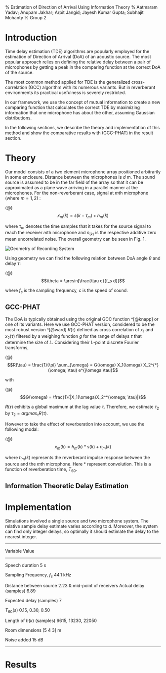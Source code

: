 % Estimation of Direction of Arrival Using Information Theory
% Aatmaram Yadav;
  Anupam Jakhar;
  Arpit Jangid;
  Jayesh Kumar Gupta;
  Subhajit Mohanty
% Group 2

# Introduction

Time delay estimation (TDE) algorithms are popularly employed for the estimation of Direction of Arrival (DoA) of an acoustic source. The most popular approach relies on defining the relative delay between a pair of microphones by getting a peak in the comparing function at the correct DoA of the source.

The most common method applied for TDE is the generalized cross-correlation (GCC) algorithm with its numerous variants. But in reverberant environments its practical usefulness is severely restricted.

In our framework, we use the concept of mutual information to create a new comparing function that calculates the correct TDE by maximizing information that one microphone has about the other, assuming Gaussian distributions.

In the following sections, we describe the theory and implementation of this method and show the comparative results with (GCC-PHAT) in the result section.

# Theory

Our model consists of a two element microphone array positioned arbitrarily in some enclosure. Distance between the microphones is $d$ m. The sound source is assumed to be in the far field of the array so that it can be approximated as a plane wave arriving in a parallel manner at the microphones. For the non-reverberant case, signal at $m$th microphone (where $m = 1, 2$) :

(@) $$x_m(k) = s(k - \tau_m) + n_m(k)$$

where $\tau_m$ denotes the time samples that it takes for the source signal to reach the receiver $m$th microphone and $n_(k)$ is the respective additive zero mean uncorrelated noise. The overall geometry can be seen in Fig. 1.

![Geometry of Recording System](./dir.png ) 

Using geometry we can find the following relation between DoA angle $\theta$ and delay $\tau$:

(@) $$\theta = \arcsin[\frac{\tau c}{f_s d}]$$ 

where $f_s$ is the sampling frequency, $c$ is the speed of sound.

## GCC-PHAT

The DoA is typically obtained using the original GCC function ^[@knapp] or one of its variants. Here we use GCC-PHAT version, considered to be the most robust version ^[@ward] $R(\tau)$ defined as cross correlation of $x_1$ and $x_2(\tau)$ filtered by a weighing function $g$ for the range of delays $\tau$ that determine the size of $L$. Considering their $L$-point discrete Fourier transforms,

(@) $$R(\tau) = \frac{1}{\pi} \sum_{\omega} = G(\omega) X_1(\omega) X_2^{*}(\omega; \tau) e^{j\omega \tau}$$

with

(@) $$G(\omega) = \frac{1}{|X_1(\omega)X_2^*(\omega; \tau)|}$$

$R(\tau)$ exhibits a global maximum at the lag value $\tau$. Therefore, we estimate $\tau_2$ by $\tau_2 = argmax_{\tau} R(\tau)$.

However to take the effect of reverberation into account, we use the following modal:

(@) $$x_m(k) = h_m(k) * s(k) + n_m(k)$$

where $h_m(k)$ represents the reverberant impulse response between the source and the $m$th microphone. Here $*$ represent convolution. This is a function of reverberation time, $T_{60}$.

## Information Theoretic Delay Estimation



# Implementation

Simulations involved a single source and two microphone system. The relative sample delay estimate varies according to $d$. Moreover, the system can find only integer delays, so optimally it should estimate the delay to the nearest integer.

--------------                 ------------------------
Variable                       Value
--------------                 ------------------------
Speech duration                5 s

Sampling Frequency, $f_s$      44.1 kHz

Distance between source        2.23
& mid-point of receivers
Actual delay (samples)         6.89

Expected delay (samples)       7

$T_{60}(s)$                    0.15, 0.30, 0.50

Length of $h(k)$ (samples)     6615, 13230, 22050

Room dimensions                [5 4 3] m

Noise added                    15 dB
--------------------------     ------------------------



# Results
